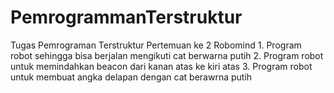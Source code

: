 # PemrogrammanTerstruktur
Tugas Pemrograman Terstruktur Pertemuan ke 2  Robomind  1. Program robot sehingga bisa berjalan mengikuti cat berwarna putih  2. Program robot untuk memindahkan beacon dari kanan atas ke kiri atas  3. Program robot untuk membuat angka delapan dengan cat berawrna putih
